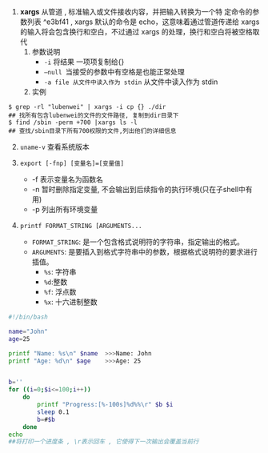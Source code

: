 1. **xargs** 从管道 , 标准输入或文件接收内容，并把输入转换为一个特 定命令的参数列表 ^e3bf41 , xargs 默认的命令是 echo，这意味着通过管道传递给 xargs 的输入将会包含换行和空白，不过通过 xargs 的处理，换行和空白将被空格取代
	1. 参数说明
		- `-i` 将结果 一项项复制给{}
		- `–null `当接受的参数中有空格是也能正常处理
		- `-a file 从文件中读入作为 stdin`   从文件中读入作为 stdin
	1. 实例 
```shell
$ grep -rl "lubenwei" | xargs -i cp {} ./dir
## 找所有包含lubenwei的文件的文件路径, 复制到dir目录下
$ find /sbin -perm +700 |xargs ls -l
## 查找/sbin目录下所有700权限的文件,列出他们的详细信息
```


2. `uname-v`   查看系统版本

3. `export [-fnp] [变量名]=[变量值]`
	- -f 表示变量名为函数名
	- -n 暂时删除指定变量, 不会输出到后续指令的执行环境(只在子shell中有用)
	- -p 列出所有环境变量

4. `printf FORMAT_STRING [ARGUMENTS...`
	- `FORMAT_STRING`: 是一个包含格式说明符的字符串，指定输出的格式。
	- `ARGUMENTS`: 是要插入到格式字符串中的参数，根据格式说明符的要求进行插值。
		- `%s`: 字符串
		- `%d`:整数
		- `%f`: 浮点数
		- `%x`: 十六进制整数
```bash
#!/bin/bash

name="John"
age=25

printf "Name: %s\n" $name  >>>Name: John
printf "Age: %d\n" $age    >>>Age: 25


b=''
for ((i=0;$i<=100;i++))
    do
        printf "Progress:[%-100s]%d%%\r" $b $i
	    sleep 0.1
		b=#$b
	done
echo
##将打印一个进度条 , \r表示回车 , 它使得下一次输出会覆盖当前行
```